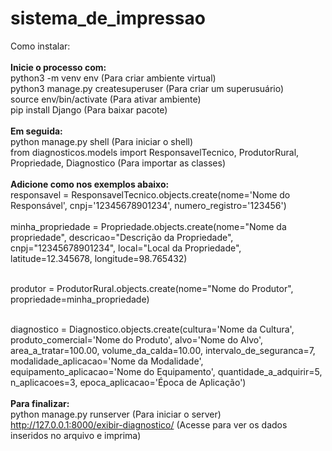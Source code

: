 # sistema_de_impressao

Como instalar:<br><br>
**Inicie o processo com:**<br>
    python3 -m venv env (Para criar ambiente virtual)<br>
    python3 manage.py createsuperuser (Para criar um superusuário)<br>
    source env/bin/activate (Para ativar ambiente)<br>
    pip install Django (Para baixar pacote)<br><br>
**Em seguida:**<br>
    python manage.py shell (Para iniciar o shell) <br>
    from diagnosticos.models import ResponsavelTecnico, ProdutorRural, Propriedade, Diagnostico (Para importar as classes)<br><br>
    **Adicione como nos exemplos abaixo:**<br>
    responsavel = ResponsavelTecnico.objects.create(nome='Nome do Responsável', cnpj='12345678901234', numero_registro='123456')<br><br>
    minha_propriedade = Propriedade.objects.create(nome="Nome da propriedade", descricao="Descrição da Propriedade", cnpj="12345678901234", local="Local da Propriedade", latitude=12.345678, longitude=98.765432)<br><br>
    
produtor = ProdutorRural.objects.create(nome="Nome do Produtor", propriedade=minha_propriedade)<br><br>
 
diagnostico = Diagnostico.objects.create(cultura='Nome da Cultura', produto_comercial='Nome do Produto', alvo='Nome do Alvo', area_a_tratar=100.00, volume_da_calda=10.00, intervalo_de_seguranca=7, modalidade_aplicacao='Nome da Modalidade', equipamento_aplicacao='Nome do Equipamento', quantidade_a_adquirir=5, n_aplicacoes=3, epoca_aplicacao='Época de Aplicação')<br><br>
**Para finalizar:**<br>
    python manage.py runserver (Para iniciar o server)<br>
    http://127.0.0.1:8000/exibir-diagnostico/ (Acesse para ver os dados inseridos no arquivo e imprima)<br>
